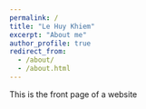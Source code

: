 ```yaml
---
permalink: /
title: "Le Huy Khiem"
excerpt: "About me"
author_profile: true
redirect_from: 
  - /about/
  - /about.html
---
```


This is the front page of a website